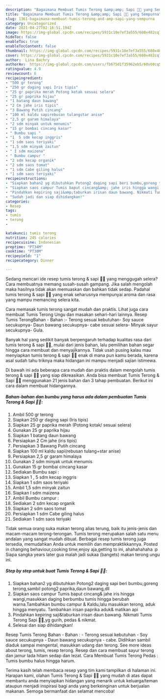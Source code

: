 ```yaml
---
description: "Bagaimana Membuat Tumis Terong &amp;amp; Sapi 🍆🐂 yang Sempurna"
title: "Bagaimana Membuat Tumis Terong &amp;amp; Sapi 🍆🐂 yang Sempurna"
slug: 1361-bagaimana-membuat-tumis-terong-and-amp-sapi-yang-sempurna
category: Uncategorized
date: 2021-04-27T02:16:51.194Z
image: https://img-global.cpcdn.com/recipes/5931c10e7ef3a555/680x482cq70/tumis-terong-sapi-foto-resep-utama.jpg
hideToc: false
enableToc: true
enableTocContent: false
thumbnail: https://img-global.cpcdn.com/recipes/5931c10e7ef3a555/680x482cq70/tumis-terong-sapi-foto-resep-utama.jpg
cover: https://img-global.cpcdn.com/recipes/5931c10e7ef3a555/680x482cq70/tumis-terong-sapi-foto-resep-utama.jpg
author:  Lina Bachry
authorAv:  https://img-global.cpcdn.com/users/fb675d1f35962eb5/60x60cq50/avatar.jpg
ratingvalue: 4.9
reviewcount: 6
recipeingredient:
- "500 gr terong"
- "250 gr daging sapi Iris tipis"
- "25 gr paprika merah Potong kotak sesuai selera"
- "25 gr paprika hijau"
- "1 batang daun bawang"
- "2 Cm jahe iris tipis"
- "3 Bawang Putih cincang"
- "100 ml kaldu sapirebusan tulangstar anise"
- "2,5 gr garam himalaya"
- "2 sdm minyak untuk menumis"
- "15 gr bombai cincang kasar"
- " Bumbu sapi "
- "1  5 sdm kecap inggris"
- "1 sdm saos teriyaki"
- "1,5 sdm minyak zaitun"
- " I sdm maizena"
- " Bumbu campur "
- "2 sdm kecap organik"
- "2 sdm saos tomat"
- "1 sdm Cabe giling halus"
- "1 sdm saos teriyaki"
recipeinstructions:
- "Siapkan bahan2 yg dibutuhkan Potong2 daging sapi beri bumbu,goreng terong,sambil potong2 paprika,daun bawang,dll"
- "Siapkan saos campur Tumis baput cincang&amp; jahe iris hingga wangi,masukkan daging berbumbu tumis hingga berubah warna.Tambahkan bumbu campur &amp; Kaldu,lalu masukkan terong, aduk hingga menyatu. Tambahkan irisan paprika aduk&amp; matikan api"
- "Pindahkan kepiring saji&amp;taburkan irisan daun bawang. Nikmati Tumis Terong Sapi 🍆🐂,yg gurih, pedas &amp; nikmat."
- "Sudah jadi dan siap dihidangkan!"
categories:
- Resep
tags:
- tumis
- terong
- 

katakunci: tumis terong  
nutrition: 245 calories
recipecuisine: Indonesian
preptime: "PT34M"
cooktime: "PT30M"
recipeyield: "1"
recipecategory: Dinner

---
```



Sedang mencari ide resep tumis terong &amp; sapi 🍆🐂 yang menggugah selera? Cara membuatnya memang susah-susah gampang. Jika salah mengolah maka hasilnya tidak akan memuaskan dan bahkan tidak sedap. Padahal tumis terong &amp; sapi 🍆🐂 yang enak seharusnya mempunyai aroma dan rasa yang mampu memancing selera kita.


Cara memasak tumis terong sangat mudah dan praktis. Lihat juga cara membuat Tumis Terong Ungu dan masakan sehari-hari lainnya. Resep Tumis TerongBahan - Bahan :- Terong sesuai kebutuhan- Soy sauce secukupnya- Daun bawang secukupnya- cabe sesuai selera- Minyak sayur secukupnya- Gula.

Banyak hal yang sedikit banyak berpengaruh terhadap kualitas rasa dari tumis terong &amp; sapi 🍆🐂, mulai dari jenis bahan, lalu pemilihan bahan segar hingga cara membuat dan menyajikannya. Tidak usah pusing kalau mau menyiapkan tumis terong &amp; sapi 🍆🐂 enak di mana pun kamu berada, karena asal sudah tahu triknya maka hidangan ini mampu menjadi sajian istimewa.


Di bawah ini ada beberapa cara mudah dan praktis dalam mengolah tumis terong &amp; sapi 🍆🐂 yang siap dikreasikan. Anda bisa membuat Tumis Terong &amp; Sapi 🍆🐂 menggunakan 21 jenis bahan dan 3 tahap pembuatan. Berikut ini cara dalam membuat hidangannya.

<!--inarticleads1-->

##### Bahan-bahan dan bumbu yang harus ada dalam pembuatan Tumis Terong &amp; Sapi 🍆🐂:

1. Ambil 500 gr terong
1. Siapkan 250 gr daging sapi (Iris tipis)
1. Siapkan 25 gr paprika merah (Potong kotak/ sesuai selera)
1. Gunakan 25 gr paprika hijau
1. Siapkan 1 batang daun bawang
1. Persiapkan 2 Cm jahe (iris tipis)
1. Persiapkan 3 Bawang Putih cincang
1. Siapkan 100 ml kaldu sapi(rebusan tulang+star anise)
1. Persiapkan 2,5 gr garam himalaya
1. Gunakan 2 sdm minyak untuk menumis
1. Gunakan 15 gr bombai cincang kasar
1. Sediakan  Bumbu sapi :
1. Siapkan 1 , 5 sdm kecap inggris
1. Siapkan 1 sdm saos teriyaki
1. Ambil 1,5 sdm minyak zaitun
1. Siapkan  I sdm maizena
1. Ambil  Bumbu campur :
1. Sediakan 2 sdm kecap organik
1. Siapkan 2 sdm saos tomat
1. Persiapkan 1 sdm Cabe giling halus
1. Sediakan 1 sdm saos teriyaki


Tidak semua orang suka makan terong alias terung, baik itu jenis-jenis dan macam-macam terong-terongan. Tumis terong merupakan salah satu menu andalan yang sangat mudah dibuat. Berbagai resep tumis terong juga tersedia, memudahkan Anda untuk memilih dan mempraktikkannya. Posted in changing behaviour,cooking time,enjoy aja,getting to ini, ahahahahaha :p Siapa sangka years later gua malah jadi sukaa (bangets) makan terong ungu ini. 

<!--inarticleads2-->

##### Step by step untuk buat Tumis Terong &amp; Sapi 🍆🐂:

1. Siapkan bahan2 yg dibutuhkan Potong2 daging sapi beri bumbu,goreng terong,sambil potong2 paprika,daun bawang,dll
1. Siapkan saos campur Tumis baput cincang&amp; jahe iris hingga wangi,masukkan daging berbumbu tumis hingga berubah warna.Tambahkan bumbu campur &amp; Kaldu,lalu masukkan terong, aduk hingga menyatu. Tambahkan irisan paprika aduk&amp; matikan api
1. Pindahkan kepiring saji&amp;taburkan irisan daun bawang. Nikmati Tumis Terong Sapi 🍆🐂,yg gurih, pedas &amp; nikmat.
1. Selesai dan siap dihidangkan!

Resep Tumis Terong Bahan - Bahan : - Terong sesuai kebutuhan - Soy sauce secukupnya - Daun bawang secukupnya - cabe. Didihkan sambil diaduk sampai mengental, masukkan udang dan terong. See more ideas about terong, tumis, resep terong. Resep dan cara membuat sayur terong dan jamur lada hitam sedap dan lezat. Cara Membuat Tumis Terong Pedas : Tumis bumbu halus hingga harum. 

Terima kasih telah membaca resep yang tim kami tampilkan di halaman ini. Harapan kami, olahan Tumis Terong &amp; Sapi 🍆🐂 yang mudah di atas dapat membantu anda menyiapkan hidangan yang menarik untuk keluarga/teman ataupun menjadi inspirasi bagi anda yang berkeinginan untuk berjualan makanan. Semoga bermanfaat dan selamat mencoba!
